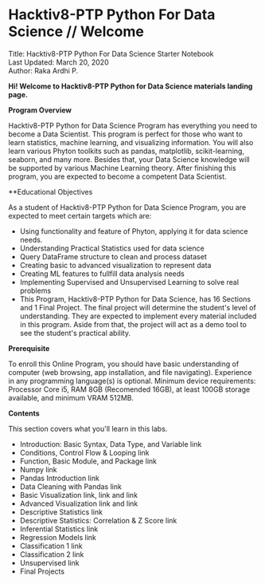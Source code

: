 
# Hacktiv8-PTP Python For Data Science // Welcome 
Title: Hacktiv8-PTP Python For Data Science Starter Notebook\
Last Updated: March 20, 2020\
Author: Raka Ardhi P.

**Hi! Welcome to Hacktiv8-PTP Python for Data Science materials landing page.**

**Program Overview**

Hacktiv8-PTP Python for Data Science Program has everything you need to become a Data Scientist. This program is perfect for those who want to learn statistics, machine learning, and visualizing information. You will also learn various Phyton toolkits such as pandas, matplotlib, scikit-learning, seaborn, and many more. Besides that, your Data Science knowledge will be supported by various Machine Learning theory. After finishing this program, you are expected to become a competent Data Scientist.

**Educational Objectives

As a student of Hacktiv8-PTP Python for Data Science Program, you are expected to meet certain targets which are:

- Using functionality and feature of Phyton, applying it for data science needs.
- Understanding Practical Statistics used for data science
- Query DataFrame structure to clean and process dataset
- Creating basic to advanced visualization to represent data
- Creating ML features to fullfill data analysis needs
- Implementing Supervised and Unsupervised Learning to solve real problems
- This Program, Hacktiv8-PTP Python for Data Science, has 16 Sections and 1 Final Project. The final project will determine the student's level of understanding. They are expected to implement every material included in this program. Aside from that, the project will act as a demo tool to see the student's practical ability.

**Prerequisite**

To enroll this Online Program, you should have basic understanding of computer (web browsing, app installation, and file navigating). Experience in any programming language(s) is optional. Minimum device requirements: Processor Core i5, RAM 8GB (Recomended 16GB), at least 100GB storage available, and minimum VRAM 512MB.

**Contents**

This section covers what you'll learn in this labs.

- Introduction: Basic Syntax, Data Type, and Variable link
- Conditions, Control Flow & Looping link
- Function, Basic Module, and Package link
- Numpy link
- Pandas Introduction link
- Data Cleaning with Pandas link
- Basic Visualization link, link and link
- Advanced Visualization link and link
- Descriptive Statistics link
- Descriptive Statistics: Correlation & Z Score link
- Inferential Statistics link
- Regression Models link
- Classification 1 link
- Classification 2 link
- Unsupervised link
- Final Projects
 
